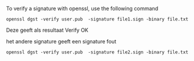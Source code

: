 To verify a signature with openssl, use the following command

```
openssl dgst -verify user.pub  -signature file1.sign -binary file.txt
```

Deze geeft als resultaat Verify OK

het andere signature geeft een signature fout

```
openssl dgst -verify user.pub  -signature file2.sign -binary file.txt
```